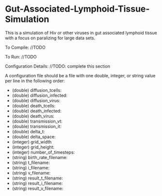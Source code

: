 Gut-Associated-Lymphoid-Tissue-Simulation
=========================================

This is a simulation of Hiv or other viruses in gut associated lymphoid tissue with a focus on paralizing for large data sets.

To Compile: //TODO

To Run: //TODO

Configuration Details: //TODO: complete this section

A configuration file should be a file with one double, integer, or string value per line in the following order:

* (double) diffusion_tcells:
* (double) diffusion_infected:
* (double) diffusion_virus:
* (double) death_tcells:
* (double) death_infected:
* (double) death_virus:
* (double) transmission_vt:
* (double) transmission_it:
* (double) delta_t:
* (double) delta_space:
* (integer) grid_width
* (integer) grid_height:
* (integer) number_of_timesteps:
* (string) birth_rate_filename:
* (string) t_filename:
* (string) i_filename:
* (string) v_filename:
* (string) result_t_filename:
* (string) result_i_filename:
* (string) result_v_filename:

